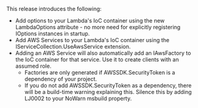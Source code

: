 This release introduces the following:

- Add options to your Lambda's IoC container using the new LambdaOptions attribute - no more need for explicitly registering IOptions instances in startup.
- Add AWS Services to your Lambda's IoC container using the IServiceCollection.UseAwsService extension.
- Adding an AWS Service will also automatically add an IAwsFactory to the IoC container for that service. Use it to create clients with an assumed role.
  - Factories are only generated if AWSSDK.SecurityToken is a dependency of your project.
  - If you do not add AWSSDK.SecurityToken as a dependency, there will be a build-time warning explaining this. Silence this by adding LJ0002 to your NoWarn msbuild property.
